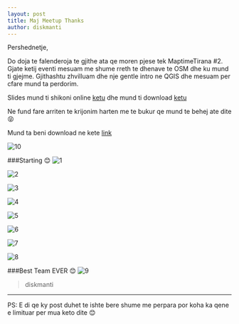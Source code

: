 ```yaml
---
layout: post
title: Maj Meetup Thanks
author: diskmanti
---
```


Pershednetje,

Do doja te falenderoja te gjithe ata qe moren pjese tek MaptimeTirana #2. Gjate ketij eventi mesuam me shume rreth te dhenave te OSM dhe ku mund ti gjejme. Gjithashtu zhvilluam dhe nje gentle intro ne QGIS dhe mesuam per cfare mund ta perdorim.

Slides mund ti shikoni online [ketu](https://diskmanti.github.io/osm-qgis) dhe mund ti download [ketu](https://github.com/diskmanti/osm-qgis)


Ne fund fare arriten te krijonim harten me te bukur qe mund te behej ate dite 😝

Mund ta beni download ne kete [link](https://github.com/maptime/tirana/blob/gh-pages/img/maptime2/maptime_cool.png)

![10](https://github.com/maptime/tirana/blob/gh-pages/img/maptime2/maptime_cool.png?raw=true)




###Starting 😊
![1](https://github.com/maptime/tirana/blob/gh-pages/img/maptime2/2.jpg?raw=true "Starting...")



![2](https://github.com/maptime/tirana/blob/gh-pages/img/maptime2/9.jpg?raw=true)

![3](https://github.com/maptime/tirana/blob/gh-pages/img/maptime2/3.jpg?raw=true)

![4](https://github.com/maptime/tirana/blob/gh-pages/img/maptime2/9.jpg?raw=true)

![5](https://github.com/maptime/tirana/blob/gh-pages/img/maptime2/5.jpg?raw=true)

![6](https://github.com/maptime/tirana/blob/gh-pages/img/maptime2/6.jpg?raw=true)

![7](https://github.com/maptime/tirana/blob/gh-pages/img/maptime2/7.jpg?raw=true)

![8](https://github.com/maptime/tirana/blob/gh-pages/img/maptime2/8.jpg?raw=true)


###Best Team EVER 😊
![9](https://github.com/maptime/tirana/blob/gh-pages/img/maptime2/4.jpg?raw=true)


>diskmanti

---
PS: E di qe ky post duhet te ishte bere shume me perpara por koha ka qene e limituar per mua keto dite 😊